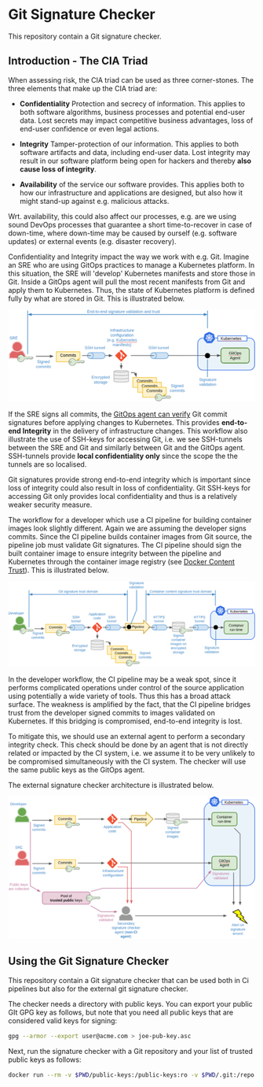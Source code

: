 # Git Signature Checker

This repository contain a Git signature checker.

## Introduction - The CIA Triad

When assessing risk, the CIA triad can be used as three corner-stones. The three
elements that make up the CIA triad are:

- **Confidentiality** Protection and secrecy of information. This applies to
    both software algorithms, business processes and potential end-user
    data. Lost secrets may impact competitive business advantages, loss of
    end-user confidence or even legal actions.

- **Integrity** Tamper-protection of our information. This applies to both
    software artifacts and data, including end-user data. Lost integrity may
    result in our software platform being open for hackers and thereby **also
    cause loss of integrity**.

- **Availability** of the service our software provides. This applies both to
    how our infrastructure and applications are designed, but also how it might
    stand-up against e.g. malicious attacks.

Wrt. availability, this could also affect our processes, e.g. are we using sound
DevOps processes that guarantee a short time-to-recover in case of down-time,
where down-time may be caused by ourself (e.g. software updates) or external
events (e.g. disaster recovery).

Confidentiality and Integrity impact the way we work with e.g. Git.  Imagine an
SRE who are using GitOps practices to manage a Kubernetes platform. In this
situation, the SRE will 'develop' Kubernetes manifests and store those in
Git. Inside a GitOps agent will pull the most recent manifests from Git and
apply them to Kubernetes. Thus, the state of Kubernetes platform is defined
fully by what are stored in Git. This is illustrated below.

![SRE signing commits](images/sre-signing.png)

If the SRE signs all commits, the [GitOps agent can
verify](https://docs.fluxcd.io/en/1.19.0/references/git-gpg) Git commit
signatures before applying changes to Kubernetes. This provides **end-to-end
Integrity** in the delivery of infrastructure changes. This workflow also
illustrate the use of SSH-keys for accessing Git, i.e. we see SSH-tunnels
between the SRE and Git and similarly between Git and the GitOps
agent. SSH-tunnels provide **local confidentiality only** since the scope the
the tunnels are so localised.

Git signatures provide strong end-to-end integrity which is important since loss
of integrity could also result in loss of confidentiality. Git SSH-keys for
accessing Git only provides local confidentiality and thus is a relatively
weaker security measure.

The workflow for a developer which use a CI pipeline for building container
images look slightly different. Again we are assuming the developer signs
commits. Since the CI pipeline builds container images from Git source, the
pipeline job must validate Git signatures. The CI pipeline should sign the built
container image to ensure integrity between the pipeline and Kubernetes through
the container image registry (see [Docker Content
Trust](https://docs.docker.com/engine/security/trust)). This is illustrated below.

![Developer signing commits](images/dev-signing.png)

In the developer workflow, the CI pipeline may be a weak spot, since it performs
complicated operations under control of the source application using potentially
a wide variety of tools. Thus this has a broad attack surface. The weakness is
amplified by the fact, that the CI pipeline bridges trust from the developer
signed commits to images validated on Kubernetes. If this bridging is
compromised, end-to-end integrity is lost.

To mitigate this, we should use an external agent to perform a secondary
integrity check. This check should be done by an agent that is not directly
related or impacted by the CI system, i.e. we assume it to be very unlikely to
be compromised simultaneously with the CI system.  The checker will use the same
public keys as the GitOps agent.

The external signature checker architecture is illustrated below.

![Agent for checking signatures](images/ext-agent-checking.png)

## Using the Git Signature Checker

This repository contain a Git signature checker that can be used both in Ci
pipelines but also for the external git signature checker.

The checker needs a directory with public keys. You can export your public GIt
GPG key as follows, but note that you need all public keys that are considered
valid keys for signing:

```sh
gpg --armor --export user@acme.com > joe-pub-key.asc
```

Next, run the signature checker with a Git repository and your list of trusted public keys as follows:

```sh
docker run --rm -v $PWD/public-keys:/public-keys:ro -v $PWD/.git:/repo:ro michaelvl/git-signature-checker
```
